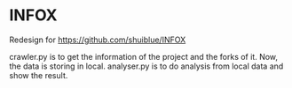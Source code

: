 # INFOX
Redesign for https://github.com/shuiblue/INFOX

crawler.py is to get the information of the project and the forks of it. Now, the data is storing in local.
analyser.py is to do analysis from local data and show the result.

